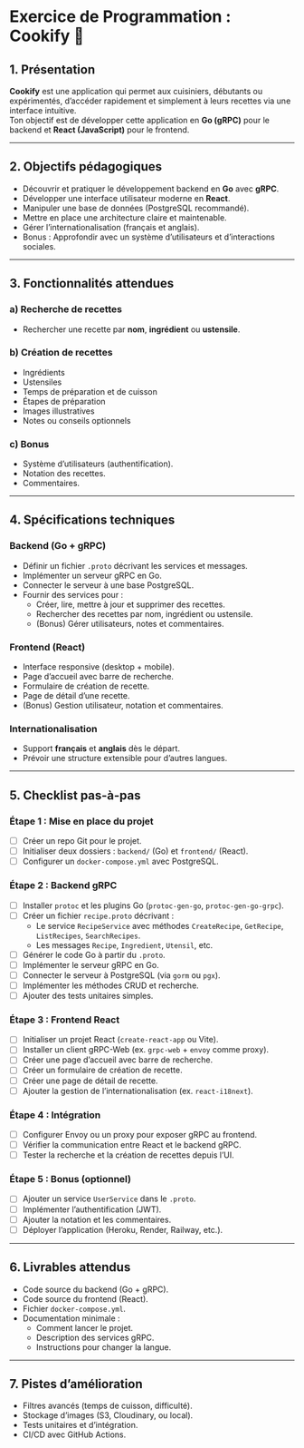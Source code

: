 # Exercice de Programmation : Cookify 🍳

## 1. Présentation
**Cookify** est une application qui permet aux cuisiniers, débutants ou expérimentés, d’accéder rapidement et simplement à leurs recettes via une interface intuitive.  
Ton objectif est de développer cette application en **Go (gRPC)** pour le backend et **React (JavaScript)** pour le frontend.

---

## 2. Objectifs pédagogiques
- Découvrir et pratiquer le développement backend en **Go** avec **gRPC**.  
- Développer une interface utilisateur moderne en **React**.  
- Manipuler une base de données (PostgreSQL recommandé).  
- Mettre en place une architecture claire et maintenable.  
- Gérer l’internationalisation (français et anglais).  
- Bonus : Approfondir avec un système d’utilisateurs et d’interactions sociales.  

---

## 3. Fonctionnalités attendues

### a) Recherche de recettes
- Rechercher une recette par **nom**, **ingrédient** ou **ustensile**.  

### b) Création de recettes
- Ingrédients  
- Ustensiles  
- Temps de préparation et de cuisson  
- Étapes de préparation  
- Images illustratives  
- Notes ou conseils optionnels  

### c) Bonus
- Système d’utilisateurs (authentification).  
- Notation des recettes.  
- Commentaires.  

---

## 4. Spécifications techniques

### Backend (Go + gRPC)
- Définir un fichier `.proto` décrivant les services et messages.  
- Implémenter un serveur gRPC en Go.  
- Connecter le serveur à une base PostgreSQL.  
- Fournir des services pour :  
  - Créer, lire, mettre à jour et supprimer des recettes.  
  - Rechercher des recettes par nom, ingrédient ou ustensile.  
  - (Bonus) Gérer utilisateurs, notes et commentaires.  

### Frontend (React)
- Interface responsive (desktop + mobile).  
- Page d’accueil avec barre de recherche.  
- Formulaire de création de recette.  
- Page de détail d’une recette.  
- (Bonus) Gestion utilisateur, notation et commentaires.  

### Internationalisation
- Support **français** et **anglais** dès le départ.  
- Prévoir une structure extensible pour d’autres langues.  

---

## 5. Checklist pas-à-pas

### Étape 1 : Mise en place du projet
- [ ] Créer un repo Git pour le projet.  
- [ ] Initialiser deux dossiers : `backend/` (Go) et `frontend/` (React).  
- [ ] Configurer un `docker-compose.yml` avec PostgreSQL.  

### Étape 2 : Backend gRPC
- [ ] Installer `protoc` et les plugins Go (`protoc-gen-go`, `protoc-gen-go-grpc`).  
- [ ] Créer un fichier `recipe.proto` décrivant :  
  - Le service `RecipeService` avec méthodes `CreateRecipe`, `GetRecipe`, `ListRecipes`, `SearchRecipes`.  
  - Les messages `Recipe`, `Ingredient`, `Utensil`, etc.  
- [ ] Générer le code Go à partir du `.proto`.  
- [ ] Implémenter le serveur gRPC en Go.  
- [ ] Connecter le serveur à PostgreSQL (via `gorm` ou `pgx`).  
- [ ] Implémenter les méthodes CRUD et recherche.  
- [ ] Ajouter des tests unitaires simples.  

### Étape 3 : Frontend React
- [ ] Initialiser un projet React (`create-react-app` ou Vite).  
- [ ] Installer un client gRPC-Web (ex. `grpc-web` + `envoy` comme proxy).  
- [ ] Créer une page d’accueil avec barre de recherche.  
- [ ] Créer un formulaire de création de recette.  
- [ ] Créer une page de détail de recette.  
- [ ] Ajouter la gestion de l’internationalisation (ex. `react-i18next`).  

### Étape 4 : Intégration
- [ ] Configurer Envoy ou un proxy pour exposer gRPC au frontend.  
- [ ] Vérifier la communication entre React et le backend gRPC.  
- [ ] Tester la recherche et la création de recettes depuis l’UI.  

### Étape 5 : Bonus (optionnel)
- [ ] Ajouter un service `UserService` dans le `.proto`.  
- [ ] Implémenter l’authentification (JWT).  
- [ ] Ajouter la notation et les commentaires.  
- [ ] Déployer l’application (Heroku, Render, Railway, etc.).  

---

## 6. Livrables attendus
- Code source du backend (Go + gRPC).  
- Code source du frontend (React).  
- Fichier `docker-compose.yml`.  
- Documentation minimale :  
  - Comment lancer le projet.  
  - Description des services gRPC.  
  - Instructions pour changer la langue.  

---

## 7. Pistes d’amélioration
- Filtres avancés (temps de cuisson, difficulté).  
- Stockage d’images (S3, Cloudinary, ou local).  
- Tests unitaires et d’intégration.  
- CI/CD avec GitHub Actions.  